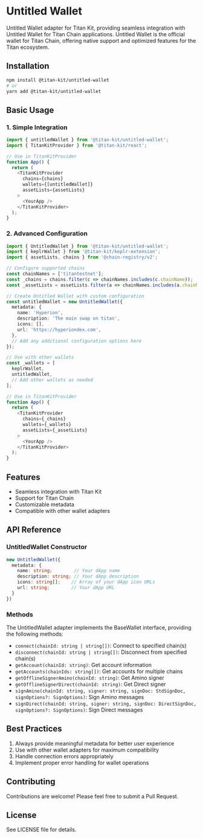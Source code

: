 # Untitled Wallet

Untitled Wallet adapter for Titan Kit, providing seamless integration with Untitled Wallet for Titan Chain applications. Untitled Wallet is the official wallet for Titan Chain, offering native support and optimized features for the Titan ecosystem.

## Installation

```bash
npm install @titan-kit/untitled-wallet
# or
yarn add @titan-kit/untitled-wallet
```

## Basic Usage

### 1. Simple Integration

```typescript
import { untitledWallet } from '@titan-kit/untitled-wallet';
import { TitanKitProvider } from '@titan-kit/react';

// Use in TitanKitProvider
function App() {
  return (
    <TitanKitProvider
      chains={chains}
      wallets={[untitledWallet]}
      assetLists={assetLists}
    >
      <YourApp />
    </TitanKitProvider>
  );
}
```

### 2. Advanced Configuration

```typescript
import { UntitledWallet } from '@titan-kit/untitled-wallet';
import { keplrWallet } from '@titan-kit/keplr-extension';
import { assetLists, chains } from '@chain-registry/v2';

// Configure supported chains
const chainNames = ['titantestnet'];
const _chains = chains.filter(c => chainNames.includes(c.chainName));
const _assetLists = assetLists.filter(a => chainNames.includes(a.chainName));

// Create Untitled Wallet with custom configuration
const untitledWallet = new UntitledWallet({
  metadata: {
    name: 'Hyperion',
    description: 'The main swap on titan',
    icons: [],
    url: 'https://hyperiondex.com',
  },
  // Add any additional configuration options here
});

// Use with other wallets
const _wallets = [
  keplrWallet,
  untitledWallet,
  // Add other wallets as needed
];

// Use in TitanKitProvider
function App() {
  return (
    <TitanKitProvider
      chains={_chains}
      wallets={_wallets}
      assetLists={_assetLists}
    >
      <YourApp />
    </TitanKitProvider>
  );
}
```

## Features

* Seamless integration with Titan Kit
* Support for Titan Chain
* Customizable metadata
* Compatible with other wallet adapters

## API Reference

### UntitledWallet Constructor

```typescript
new UntitledWallet({
  metadata: {
    name: string;        // Your dApp name
    description: string; // Your dApp description
    icons: string[];    // Array of your dApp icon URLs
    url: string;        // Your dApp URL
  }
})
```

### Methods

The UntitledWallet adapter implements the BaseWallet interface, providing the following methods:

* `connect(chainId: string | string[])`: Connect to specified chain(s)
* `disconnect(chainId: string | string[])`: Disconnect from specified chain(s)
* `getAccount(chainId: string)`: Get account information
* `getAccounts(chainIds: string[])`: Get accounts for multiple chains
* `getOfflineSignerAmino(chainId: string)`: Get Amino signer
* `getOfflineSignerDirect(chainId: string)`: Get Direct signer
* `signAmino(chainId: string, signer: string, signDoc: StdSignDoc, signOptions?: SignOptions)`: Sign Amino messages
* `signDirect(chainId: string, signer: string, signDoc: DirectSignDoc, signOptions?: SignOptions)`: Sign Direct messages

## Best Practices

1. Always provide meaningful metadata for better user experience
2. Use with other wallet adapters for maximum compatibility
3. Handle connection errors appropriately
4. Implement proper error handling for wallet operations

## Contributing

Contributions are welcome! Please feel free to submit a Pull Request.

## License

See LICENSE file for details.

